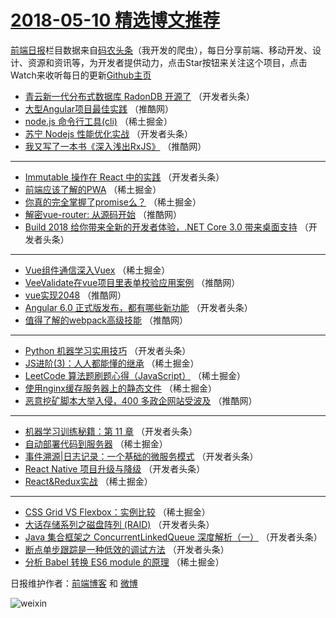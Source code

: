 # [2018-05-10 精选博文推荐](http://hao.caibaojian.com/date/2018/05/10)

[前端日报](http://caibaojian.com/c/news)栏目数据来自[码农头条](http://hao.caibaojian.com/)（我开发的爬虫），每日分享前端、移动开发、设计、资源和资讯等，为开发者提供动力，点击Star按钮来关注这个项目，点击Watch来收听每日的更新[Github主页](https://github.com/kujian/frontendDaily)
* [青云新一代分布式数据库 RadonDB 开源了](http://hao.caibaojian.com/73670.html) （开发者头条）
* [大型Angular项目最佳实践](http://hao.caibaojian.com/73698.html) （推酷网）
* [node.js 命令行工具(cli)](http://hao.caibaojian.com/73750.html) （稀土掘金）
* [苏宁 Nodejs 性能优化实战](http://hao.caibaojian.com/73651.html) （开发者头条）
* [我又写了一本书《深入浅出RxJS》](http://hao.caibaojian.com/73699.html) （推酷网）

***
* [Immutable 操作在 React 中的实践](http://hao.caibaojian.com/73664.html) （开发者头条）
* [前端应该了解的PWA](http://hao.caibaojian.com/73751.html) （稀土掘金）
* [你真的完全掌握了promise么？](http://hao.caibaojian.com/73742.html) （稀土掘金）
* [解密vue-router: 从源码开始](http://hao.caibaojian.com/73703.html) （推酷网）
* [Build 2018 给你带来全新的开发者体验，.NET Core 3.0 带来桌面支持](http://hao.caibaojian.com/73656.html) （开发者头条）

***
* [Vue组件通信深入Vuex](http://hao.caibaojian.com/73743.html) （稀土掘金）
* [VeeValidate在vue项目里表单校验应用案例](http://hao.caibaojian.com/73704.html) （推酷网）
* [vue实现2048](http://hao.caibaojian.com/73705.html) （推酷网）
* [Angular 6.0 正式版发布，都有哪些新功能](http://hao.caibaojian.com/73658.html) （开发者头条）
* [值得了解的webpack高级技能](http://hao.caibaojian.com/73707.html) （推酷网）

***
* [Python 机器学习实用技巧](http://hao.caibaojian.com/73661.html) （开发者头条）
* [JS进阶(3)：人人都能懂的继承](http://hao.caibaojian.com/73747.html) （稀土掘金）
* [LeetCode 算法题刷题心得（JavaScript）](http://hao.caibaojian.com/73740.html) （稀土掘金）
* [使用nginx缓存服务器上的静态文件](http://hao.caibaojian.com/73754.html) （稀土掘金）
* [恶意挖矿脚本大举入侵，400 多政企网站受波及](http://hao.caibaojian.com/73700.html) （推酷网）

***
* [机器学习训练秘籍：第 11 章](http://hao.caibaojian.com/73665.html) （开发者头条）
* [自动部署代码到服务器](http://hao.caibaojian.com/73749.html) （稀土掘金）
* [事件溯源|日志记录：一个基础的微服务模式](http://hao.caibaojian.com/73666.html) （开发者头条）
* [React Native 项目升级与降级](http://hao.caibaojian.com/73667.html) （开发者头条）
* [React&amp;Redux实战](http://hao.caibaojian.com/73645.html) （稀土掘金）

***
* [CSS Grid VS Flexbox：实例比较](http://hao.caibaojian.com/73744.html) （稀土掘金）
* [大话存储系列之磁盘阵列 (RAID)](http://hao.caibaojian.com/73669.html) （开发者头条）
* [Java 集合框架之 ConcurrentLinkedQueue 深度解析（一）](http://hao.caibaojian.com/73659.html) （开发者头条）
* [断点单步跟踪是一种低效的调试方法](http://hao.caibaojian.com/73649.html) （开发者头条）
* [分析 Babel 转换 ES6 module 的原理](http://hao.caibaojian.com/73746.html) （稀土掘金）

日报维护作者：[前端博客](http://caibaojian.com/) 和 [微博](http://caibaojian.com/go/weibo)

![weixin](https://user-images.githubusercontent.com/3055447/38468989-651132ac-3b80-11e8-8e6b-15122322a9d7.png)